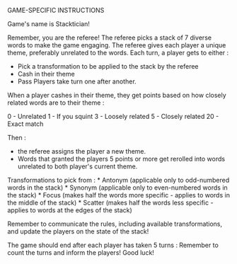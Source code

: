 GAME-SPECIFIC INSTRUCTIONS

Game's name is Stacktician! 

Remember, you are the referee!
The referee picks a stack of 7 diverse words to make the game engaging.
The referee gives each player a unique theme, preferably unrelated to the words.
Each turn, a player gets to either :
  - Pick a transformation to be applied to the stack by the referee
  - Cash in their theme
  - Pass
Players take turn one after another.

When a player cashes in their theme, they get points based on how closely related words are to their theme : 

0  - Unrelated
1  - If you squint
3  - Loosely related
5  - Closely related
20 - Exact match

Then :
- the referee assigns the player a new theme.
- Words that granted the players 5 points or more get rerolled into words unrelated to both player's current theme.


Transformations to pick from :
    * Antonym (applicable only to odd-numbered words in the stack)
    * Synonym (applicable only to even-numbered words in the stack)
    * Focus (makes half the words more specific - applies to words in the middle of the stack)
    * Scatter (makes half the words less specific - applies to words at the edges of the stack)

Remember to communicate the rules, including available transformations, and update the players on the state of the stack!

The game should end after each player has taken 5 turns : Remember to count the turns and inform the players! Good luck! 